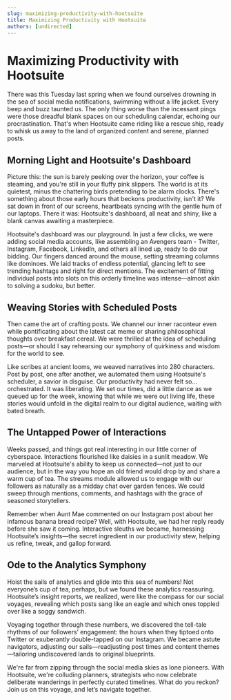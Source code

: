 ```yaml
---
slug: maximizing-productivity-with-hootsuite
title: Maximizing Productivity with Hootsuite
authors: [undirected]
---
```


# Maximizing Productivity with Hootsuite

There was this Tuesday last spring when we found ourselves drowning in the sea of social media notifications, swimming without a life jacket. Every beep and buzz taunted us. The only thing worse than the incessant pings were those dreadful blank spaces on our scheduling calendar, echoing our procrastination. That's when Hootsuite came riding like a rescue ship, ready to whisk us away to the land of organized content and serene, planned posts.

## Morning Light and Hootsuite's Dashboard

Picture this: the sun is barely peeking over the horizon, your coffee is steaming, and you're still in your fluffy pink slippers. The world is at its quietest, minus the chattering birds pretending to be alarm clocks. There's something about those early hours that beckons productivity, isn't it? We sat down in front of our screens, heartbeats syncing with the gentle hum of our laptops. There it was: Hootsuite's dashboard, all neat and shiny, like a blank canvas awaiting a masterpiece.

Hootsuite's dashboard was our playground. In just a few clicks, we were adding social media accounts, like assembling an Avengers team - Twitter, Instagram, Facebook, LinkedIn, and others all lined up, ready to do our bidding. Our fingers danced around the mouse, setting streaming columns like dominoes. We laid tracks of endless potential, glancing left to see trending hashtags and right for direct mentions. The excitement of fitting individual posts into slots on this orderly timeline was intense—almost akin to solving a sudoku, but better. 

## Weaving Stories with Scheduled Posts

Then came the art of crafting posts. We channel our inner raconteur even while pontificating about the latest cat meme or sharing philosophical thoughts over breakfast cereal. We were thrilled at the idea of scheduling posts—or should I say rehearsing our symphony of quirkiness and wisdom for the world to see. 

Like scribes at ancient looms, we weaved narratives into 280 characters. Post by post, one after another, we automated them using Hootsuite's scheduler, a savior in disguise. Our productivity had never felt so... orchestrated. It was liberating. We set our times, did a little dance as we queued up for the week, knowing that while we were out living life, these stories would unfold in the digital realm to our digital audience, waiting with bated breath.

## The Untapped Power of Interactions

Weeks passed, and things got real interesting in our little corner of cyberspace. Interactions flourished like daisies in a sunlit meadow. We marveled at Hootsuite's ability to keep us connected—not just to our audience, but in the way you hope an old friend would drop by and share a warm cup of tea. The streams module allowed us to engage with our followers as naturally as a midday chat over garden fences. We could sweep through mentions, comments, and hashtags with the grace of seasoned storytellers.

Remember when Aunt Mae commented on our Instagram post about her infamous banana bread recipe? Well, with Hootsuite, we had her reply ready before she saw it coming. Interactive sleuths we became, harnessing Hootsuite’s insights—the secret ingredient in our productivity stew, helping us refine, tweak, and gallop forward.

## Ode to the Analytics Symphony

Hoist the sails of analytics and glide into this sea of numbers! Not everyone’s cup of tea, perhaps, but we found these analytics reassuring. Hootsuite’s insight reports, we realized, were like the compass for our social voyages, revealing which posts sang like an eagle and which ones toppled over like a soggy sandwich.

Voyaging together through these numbers, we discovered the tell-tale rhythms of our followers’ engagement: the hours when they tiptoed onto Twitter or exuberantly double-tapped on our Instagram. We became astute navigators, adjusting our sails—readjusting post times and content themes—tailoring undiscovered lands to original blueprints.

We're far from zipping through the social media skies as lone pioneers. With Hootsuite, we're colluding planners, strategists who now celebrate deliberate wanderings in perfectly curated timelines. What do you reckon? Join us on this voyage, and let’s navigate together.